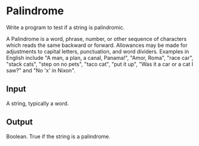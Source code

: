 # Palindrome

Write a program to test if a string is palindromic.

A Palindrome is a word, phrase, number, or other sequence of characters which reads the same backward or forward. Allowances may be made for adjustments to capital letters, punctuation, and word dividers. Examples in English include "A man, a plan, a canal, Panama!", "Amor, Roma", "race car", "stack cats", "step on no pets", "taco cat", "put it up", "Was it a car or a cat I saw?" and "No 'x' in Nixon".


## Input

A string, typically a word.

## Output

Boolean. True if the string is a palindrome.
